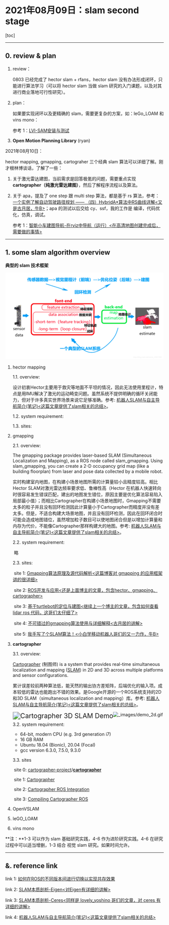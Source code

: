 # 2021年08月09日：slam second stage

[toc]

---

## 0. review & plan

1. review：

   0803 已经完成了 hector slam + rfans，hector slam 没有办法形成闭环，只能进行算法学习（可以将 hector slam 当做 slam 研究的入门课题，以及对其进行商业落地可行性研究）。

2. plan：

   如果要实现闭环以及更精确的 slam，需要更复杂的方案，如：leGo_LOAM 和 vins mono：

   参考 1：[LVI-SAM安装与测试](https://blog.csdn.net/learning_tortosie/article/details/116051761)

3. **Open Motion Planning Library** (ryan)



2021年08月10日：

hector mapping, gmapping, cartograher 三个经典 slam 算法可以详细了解。刚才根林博谈话，了解了一些：

1. 关于激光雷达建图，当前需求是回答极氪的问题，需要重点实现 **cartographer（纯激光雷达建图）**，然后了解程序流程以及算法。

2. 关于 apa，提及了 one step 跟 multi step 算法，都是基于 rs 算法，参考：[一个实例了解自动驾驶路径规划 —— （四）HybridA*算法中RS曲线详解<又是古月居，牛B>](https://www.guyuehome.com/34363)；apa 的测试以后交给 cy、ssf，我的工作是 编译，代码优化，仿真，调试。

   参考 1：[智能小车建图导航-在rviz中导航（运行）<在高清地图创建完成后，需要做的事情>](https://www.guyuehome.com/34378)

   



---

## 1. some slam algorithm overview



**典型的 slam 技术框架**

![image-20210810104534547](20210809_slam_second_stage.assets/image-20210810104534547.png)



1. hector mapping

   1.1. overview:

   设计初衷Hector主要用于救灾等地面不平坦的情况，因此无法使用里程计，特点是用IMU解决了激光的运动畸变问题。虽然系统不提供明确的循环关闭能力，但对于许多真实世界场景来说它足够准确。参考: [机器人SLAM与自主导航简介(笔记)<这篇文章提供了slam相关的总结>](https://www.guyuehome.com/34462)。

   1.2. system requirement:

   1.3. sites:

   

2. gmapping

   2.1. overview: 

   The gmapping package provides laser-based SLAM (Simultaneous Localization and Mapping), as a ROS node called slam_gmapping. Using slam_gmapping, you can create a 2-D occupancy grid map (like a building floorplan) from laser and pose data collected by a mobile robot.

   实时构建室内地图，在构建小场景地图所需的计算量较小且精度较高。相比Hector SLAM对激光雷达频率要求低、鲁棒性高（Hector 在机器人快速转向时很容易发生错误匹配，建出的地图发生错位，原因主要是优化算法容易陷入局部最小值）；而相比Cartographer在构建小场景地图时，Gmapping不需要太多的粒子并且没有回环检测因此计算量小于Cartographer而精度并没有差太多。但是，不适合构建大场景地图，并且没有回环检测，因此在回环闭合时可能会造成地图错位，虽然增加粒子数目可以使地图闭合但是以增加计算量和内存为代价，不能像Cartographer那样构建大的地图。参考: [机器人SLAM与自主导航简介(笔记)<这篇文章提供了slam相关的总结>](https://www.guyuehome.com/34462)。

   2.2. system requirement:

   ​	略

   2.3. sites:

   ​	site 1: [Gmapping算法原理及源代码解析<这篇博客对 gmapping 的应用框架讲的很详细>](https://cxx0822.github.io/2020/05/05/gmapping-suan-fa-yuan-li-ji-yuan-dai-ma-jie-xi/)

   ​	site 2: [ROS开发与应用<还是上面博主的文章，包含hector、gmapping、cartographer>](https://cxx0822.github.io/categories/ROS%E5%BC%80%E5%8F%91%E4%B8%8E%E5%BA%94%E7%94%A8/)

   ​	site 3: [基于turtlebot的定位与建图<继续上一个博主的文章，包含如何查看 lidar ros 代码，这哥们太仔细了>](https://cxx0822.github.io/2020/04/25/ji-yu-turtlebot-de-ding-wei-yu-jian-tu/)

   ​	site 4: [不可错过的gmapping算法使用与详细解释<古月居的讲解>](https://www.guyuehome.com/14967)

   ​	site 5: [我手写了个SLAM算法！<小白学移动机器人哥们的又一力作，牛B>](https://www.guyuehome.com/17802)

   

   

3. **cartographer**

   3.1. overview: 

   [Cartographer](https://github.com/cartographer-project/cartographer) (制图师) is a system that provides real-time simultaneous localization and mapping ([SLAM](https://en.wikipedia.org/wiki/Simultaneous_localization_and_mapping)) in 2D and 3D across multiple platforms and sensor configurations.

   累计误差较前两种算法低，能天然的输出协方差矩阵，后端优化的输入项。成本较低的雷达也能跑出不错的效果。是Google开源的一个ROS系统支持的2D和3D SLAM（simultaneous localization and mapping）库。参考: [机器人SLAM与自主导航简介(笔记)<这篇文章提供了slam相关的总结>](https://www.guyuehome.com/34462)。

   <img src="https://camo.githubusercontent.com/10d0032636bb1b2a266209bdc0b4fa48ab9ef9fb47dcf834701aa8a50384ddc3/68747470733a2f2f6a2e676966732e636f6d2f777033424a4d2e676966" alt="Cartographer 3D SLAM Demo" style="zoom:150%;float:left" />

   ![_images/demo_2d.gif](https://google-cartographer-ros.readthedocs.io/en/latest/_images/demo_2d.gif)

   3.2. system requirement: 

   - 64-bit, modern CPU (e.g. 3rd generation i7)
   - 16 GB RAM
   - Ubuntu 18.04 (Bionic), 20.04 (Focal)
   - gcc version 6.3.0, 7.5.0, 9.3.0

   3.3. sites

   ​	site 0: [cartographer-project](https://github.com/cartographer-project)/**[cartographer](https://github.com/cartographer-project/cartographer)**

   ​	site 1: [Cartographer](https://google-cartographer.readthedocs.io/en/latest/#cartographer)

   ​	site 2: [Cartographer ROS Integration](https://google-cartographer-ros.readthedocs.io/en/latest/#cartographer-ros-integration)

   ​	site 3: [Compiling Cartographer ROS](https://google-cartographer-ros.readthedocs.io/en/latest/compilation.html)

   

4. OpenVSLAM


6. leGO_LOAM


7. vins mono



**注：**1-3 可以作为 slam 基础研究实践，4-6 作为进阶研究实践。4-6 在研究过程中可以适当增删，1-3 结合 视觉 slam 研究。如果时间允许。





---

## &. reference link

link 1: [如何在ROS的不同版本间进行切换以实现共存效果](https://blog.csdn.net/m0_46269438/article/details/107624106)

link 2: [SLAM本质剖析-Eigen<对Eigen有详细的讲解>](https://www.guyuehome.com/34670)

link 3: [SLAM本质剖析-Ceres<同样是 lovely_yoshino 哥们的文章，对 ceres 有详细的讲解>](https://www.guyuehome.com/34633)

link 4: [机器人SLAM与自主导航简介(笔记)<这篇文章提供了slam相关的总结>](https://www.guyuehome.com/34462)
